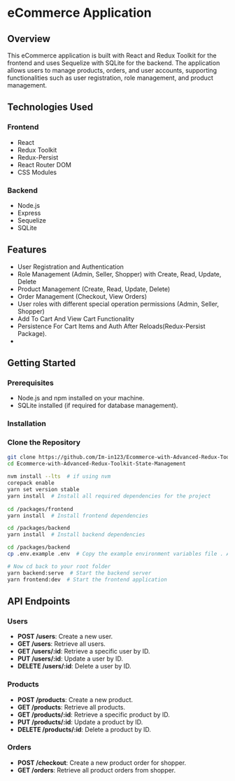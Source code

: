 # eCommerce Application

## Overview
This eCommerce application is built with React and Redux Toolkit for the frontend and uses Sequelize with SQLite for the backend. The application allows users to manage products, orders, and user accounts, supporting functionalities such as user registration, role management, and product management.

## Technologies Used

### Frontend
- React
- Redux Toolkit 
- Redux-Persist
- React Router DOM
- CSS Modules

### Backend
- Node.js
- Express
- Sequelize
- SQLite

## Features
- User Registration and Authentication
- Role Management (Admin, Seller, Shopper) with Create, Read, Update, Delete
- Product Management (Create, Read, Update, Delete)
- Order Management (Checkout, View Orders)
- User roles with different special operation permissions (Admin, Seller, Shopper)
- Add To Cart And View Cart Functionality
- Persistence For Cart Items and Auth After Reloads(Redux-Persist Package).
-

## Getting Started

### Prerequisites
- Node.js and npm installed on your machine.
- SQLite installed (if required for database management).

### Installation
### Clone the Repository

```bash
git clone https://github.com/Im-in123/Ecommerce-with-Advanced-Redux-Toolkit-State-Management
cd Ecommerce-with-Advanced-Redux-Toolkit-State-Management
 
nvm install --lts  # if using nvm
corepack enable
yarn set version stable
yarn install  # Install all required dependencies for the project
 
cd /packages/frontend
yarn install  # Install frontend dependencies

cd /packages/backend
yarn install  # Install backend dependencies

cd /packages/backend
cp .env.example .env  # Copy the example environment variables file . After that edit the .env file to set the appropriate values for your environment

# Now cd back to your root folder
yarn backend:serve  # Start the backend server
yarn frontend:dev  # Start the frontend application
```

## API Endpoints

### Users
- **POST /users**: Create a new user.
- **GET /users**: Retrieve all users.
- **GET /users/:id**: Retrieve a specific user by ID.
- **PUT /users/:id**: Update a user by ID.
- **DELETE /users/:id**: Delete a user by ID.

### Products
- **POST /products**: Create a new product.
- **GET /products**: Retrieve all products.
- **GET /products/:id**: Retrieve a specific product by ID.
- **PUT /products/:id**: Update a product by ID.
- **DELETE /products/:id**: Delete a product by ID.

### Orders
- **POST /checkout**: Create a new product order for shopper.
- **GET /orders**: Retrieve all product orders from shopper.
 
 

